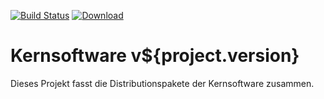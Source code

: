 [![Build Status](https://travis-ci.org/bitctrl/kernsoftware.svg?branch=master)](https://travis-ci.org/bitctrl/kernsoftware)
[![Download](https://api.bintray.com/packages/bitctrl/maven/kernsoftware/images/download.svg)](https://bintray.com/bitctrl/maven/kernsoftware)

Kernsoftware v${project.version}
====================

Dieses Projekt fasst die Distributionspakete der Kernsoftware zusammen.
